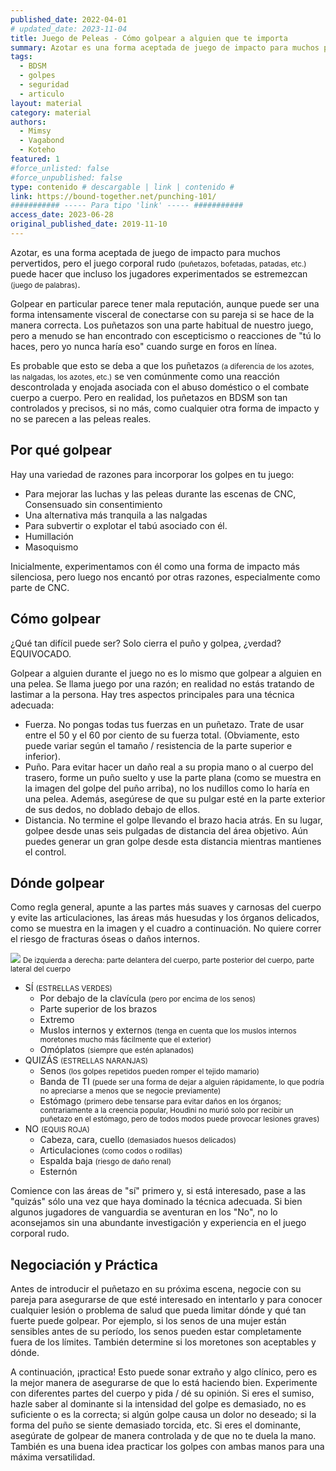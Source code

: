 ```yaml
---
published_date: 2022-04-01
# updated_date: 2023-11-04
title: Juego de Peleas - Cómo golpear a alguien que te importa
summary: Azotar es una forma aceptada de juego de impacto para muchos pervertidos, pero el juego corporal rudo puede hacer que incluso los jugadores experimentados se estremezcan.
tags:
  - BDSM
  - golpes
  - seguridad
  - articulo
layout: material
category: material
authors:
  - Mimsy
  - Vagabond
  - Koteho
featured: 1
#force_unlisted: false
#force_unpublished: false
type: contenido # descargable | link | contenido #
link: https://bound-together.net/punching-101/
########### ----- Para tipo 'link' ----- ###########
access_date: 2023-06-28
original_published_date: 2019-11-10
---
```


<script>
  import diagrama from '$lib/posts/media/juego-de-peleas/1.png';
  import HumanBody from '$lib/components/HumanBody.svelte';
</script>

Azotar, es una forma aceptada de juego de impacto para muchos pervertidos, pero el juego corporal rudo <small>(puñetazos, bofetadas, patadas, etc.)</small> puede hacer que incluso los jugadores experimentados se estremezcan <small>(juego de palabras)</small>. 

Golpear en particular parece tener mala reputación, aunque puede ser una forma intensamente visceral de conectarse con su pareja si se hace de la manera correcta. Los puñetazos son una parte habitual de nuestro juego, pero a menudo se han encontrado con escepticismo o reacciones de "tú lo haces, pero yo nunca haría eso" cuando surge en foros en línea. 

Es probable que esto se deba a que los puñetazos <small>(a diferencia de los azotes, las nalgadas, los azotes, etc.)</small> se ven comúnmente como una reacción descontrolada y enojada asociada con el abuso doméstico o el combate cuerpo a cuerpo. Pero en realidad, los puñetazos en BDSM son tan controlados y precisos, si no más, como cualquier otra forma de impacto y no se parecen a las peleas reales.

## Por qué golpear

Hay una variedad de razones para incorporar los golpes en tu juego:

- Para mejorar las luchas y las peleas durante las escenas de CNC, Consensuado sin consentimiento
- Una alternativa más tranquila a las nalgadas
- Para subvertir o explotar el tabú asociado con él.
- Humillación
- Masoquismo

Inicialmente, experimentamos con él como una forma de impacto más silenciosa, pero luego nos encantó por otras razones, especialmente como parte de CNC.

## Cómo golpear

¿Qué tan difícil puede ser? Solo cierra el puño y golpea, ¿verdad? EQUIVOCADO.

Golpear a alguien durante el juego no es lo mismo que golpear a alguien en una pelea. Se llama juego por una razón; en realidad no estás tratando de lastimar a la persona. Hay tres aspectos principales para una técnica adecuada:

- Fuerza. No pongas todas tus fuerzas en un puñetazo. Trate de usar entre el 50 y el 60 por ciento de su fuerza total. (Obviamente, esto puede variar según el tamaño / resistencia de la parte superior e inferior).
- Puño. Para evitar hacer un daño real a su propia mano o al cuerpo del trasero, forme un puño suelto y use la parte plana (como se muestra en la imagen del golpe del puño arriba), no los nudillos como lo haría en una pelea. Además, asegúrese de que su pulgar esté en la parte exterior de sus dedos, no doblado debajo de ellos.
- Distancia. No termine el golpe llevando el brazo hacia atrás. En su lugar, golpee desde unas seis pulgadas de distancia del área objetivo. Aún puedes generar un gran golpe desde esta distancia mientras mantienes el control.

## Dónde golpear

Como regla general, apunte a las partes más suaves y carnosas del cuerpo y evite las articulaciones, las áreas más huesudas y los órganos delicados, como se muestra en la imagen y el cuadro a continuación. No quiere correr el riesgo de fracturas óseas o daños internos.

<!--<HumanBody colors="{{
  default:'#888',
  groups:[
      {
        name: 'yes',
        color: 'green',
        parts: ['chest','clavicule','buttock','arm','thigh-front','forearm']
      },
      {
        name: 'no',
        color: 'red',
        parts: ['ribs','head','face','neck','nape','elbow','knee','column','loin']
      },
      {
        name: 'maybe',
        color: 'orange',
        parts: ['belly','thigh-outer','feet','shoulder','hand','innerthigh','genitalia']
      }
    ]
  }}" debug/> -->

![ ]({diagrama})
<small>De izquierda a derecha: parte delantera del cuerpo, parte posterior del cuerpo, parte lateral del cuerpo</small>


- SÍ <small>(ESTRELLAS VERDES)</small>
  - Por debajo de la clavícula <small>(pero por encima de los senos)</small>
  - Parte superior de los brazos
  - Extremo
  - Muslos internos y externos <small>(tenga en cuenta que los muslos internos moretones mucho más fácilmente que el exterior)</small>
  - Omóplatos <small>(siempre que estén aplanados)</small>
- QUIZÁS <small>(ESTRELLAS NARANJAS)</small>
  - Senos <small>(los golpes repetidos pueden romper el tejido mamario)</small>
  - Banda de TI <small>(puede ser una forma de dejar a alguien rápidamente, lo que podría no apreciarse a menos que se negocie previamente)</small>
  - Estómago <small>(primero debe tensarse para evitar daños en los órganos; contrariamente a la creencia popular, Houdini no murió solo por recibir un puñetazo en el estómago, pero de todos modos puede provocar lesiones graves)</small>
- NO <small>(EQUIS ROJA)</small>
  - Cabeza, cara, cuello <small>(demasiados huesos delicados)</small>
  - Articulaciones <small>(como codos o rodillas)</small>
  - Espalda baja <small>(riesgo de daño renal)</small>
  - Esternón

Comience con las áreas de "sí" primero y, si está interesado, pase a las "quizás" sólo una vez que haya dominado la técnica adecuada. Si bien algunos jugadores de vanguardia se aventuran en los "No", no lo aconsejamos sin una abundante investigación y experiencia en el juego corporal rudo.


## Negociación y Práctica

Antes de introducir el puñetazo en su próxima escena, negocie con su pareja para asegurarse de que esté interesado en intentarlo y para conocer cualquier lesión o problema de salud que pueda limitar dónde y qué tan fuerte puede golpear. Por ejemplo, si los senos de una mujer están sensibles antes de su período, los senos pueden estar completamente fuera de los límites. También determine si los moretones son aceptables y dónde.

A continuación, ¡practica! Esto puede sonar extraño y algo clínico, pero es la mejor manera de asegurarse de que lo está haciendo bien. Experimente con diferentes partes del cuerpo y pida / dé su opinión. Si eres el sumiso, hazle saber al dominante si la intensidad del golpe es demasiado, no es suficiente o es la correcta; si algún golpe causa un dolor no deseado; si la forma del puño se siente demasiado torcida, etc. Si eres el dominante, asegúrate de golpear de manera controlada y de que no te duela la mano. También es una buena idea practicar los golpes con ambas manos para una máxima versatilidad.